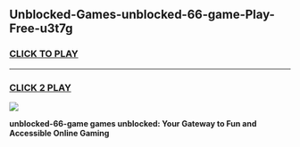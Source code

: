 
## Unblocked-Games-unblocked-66-game-Play-Free-u3t7g
<h3>
<a href="https://premium76.site?title=unblocked-66-game&ref=22A">CLICK TO PLAY</a></h3>
<hr>

<h3>
<a href="https://premium76.site?title=unblocked-66-game&ref=22A">CLICK 2 PLAY</a>
  
</h3>

<a href="https://premium76.site?title=unblocked-66-game&ref=22A"><img src="https://clearcache.store/games.png"></a>


**unblocked-66-game games unblocked: Your Gateway to Fun and Accessible Online Gaming**
